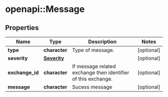 # openapi::Message

## Properties
Name | Type | Description | Notes
------------ | ------------- | ------------- | -------------
**type** | **character** | Type of message. | [optional] 
**severity** | [**Severity**](Severity.md) |  | [optional] 
**exchange_id** | **character** | If message related exchange then identifier of this exchange. | [optional] 
**message** | **character** | Sucess message | [optional] 


